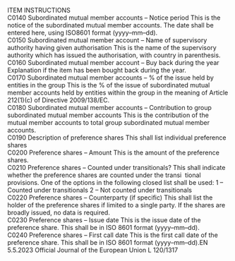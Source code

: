  
ITEM  INSTRUCTIONS  
C0140  Subordinated mutual member 
accounts – Notice period  This is the notice of the subordinated mutual member accounts. The date shall be 
entered here, using ISO8601 format (yyyy–mm–dd).  
C0150  Subordinated mutual member 
account – Name of supervisory 
authority having given 
authorisation  This is the name of the supervisory authority which has issued the authorisation, 
with country in parenthesis.  
C0160  Subordinated mutual member 
account – Buy back during the 
year  Explanation if the item has been bought back during the year.  
C0170  Subordinated mutual member 
accounts – % of the issue held 
by entities in the group  This is the % of the issue of subordinated mutual member accounts held by 
entities within the group in the meaning of Article 212(1)(c) of Directive 
2009/138/EC.  
C0180  Subordinated mutual member 
accounts – Contribution to 
group subordinated mutual 
member accounts  This is the contribution of the mutual member accounts to total group 
subordinated mutual member accounts.  
C0190  Description of preference 
shares  This shall list individual preference shares  
C0200  Preference shares – Amount  This is the amount of the preference shares.  
C0210  Preference shares – Counted 
under transitionals?  This shall indicate whether the preference shares are counted under the transi ­
tional provisions. 
One of the options in the following closed list shall be used: 
1 – Counted under transitionals 
2 – Not counted under transitionals  
C0220  Preference shares – 
Counterparty (if specific)  This shall list the holder of the preference shares if limited to a single party. If the 
shares are broadly issued, no data is required.  
C0230  Preference shares – Issue date  This is the issue date of the preference share. This shall be in ISO 8601 format 
(yyyy–mm–dd).  
C0240  Preference shares – First call 
date  This is the first call date of the preference share. This shall be in ISO 8601 format 
(yyyy–mm–dd).EN  5.5.2023 Official Journal of the European Union L 120/1317